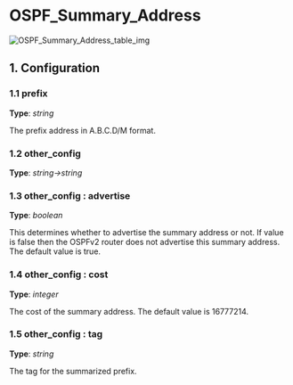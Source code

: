 # OSPF_Summary_Address

![OSPF_Summary_Address_table_img](http://www.plantuml.com/plantuml/img/0GK1-lv0StHXSdHrRMmAT6zdPNHePN8WUmfZR65pSo1FKr16NrDrRMrXSdbVGMHaScLpSmfZR65pSo1FKr16Nq5oPM4AVGfFKr16NrDrRMrXSdbVGMHaScLpSo0yBNKj84zJK4PVGN9bOGfeQMHb86DfScDiPGfeQMHb86rbRM9bSdCASsjfRd1XSc5j86rlRczZQ79lRMKWT79rPGfiPMTbRcGWScbdQ7GAOszkT6bkTMzp86nfRcKWBI0yOZvpT79lRcSyBs8-879bPcLoPMvZPGfaRtHqPMGWR6bkPI0j83nfFdTbOMiyBsa-879bPcLoPMvZPGfbRcHiPMTbRcGAG6LkP7LjR0e0)

## 1. Configuration

### 1.1 prefix

**Type**: _string_

The prefix address in A.B.C.D/M format.

### 1.2 other_config

**Type**: _string->string_

### 1.3 other_config : advertise

**Type**: _boolean_

This determines whether to advertise the summary address or not. If value is
false then the OSPFv2 router does not advertise this summary address. The
default value is true.

### 1.4 other_config : cost

**Type**: _integer_

The cost of the summary address. The default value is 16777214.

### 1.5 other_config : tag

**Type**: _string_

The tag for the summarized prefix.

